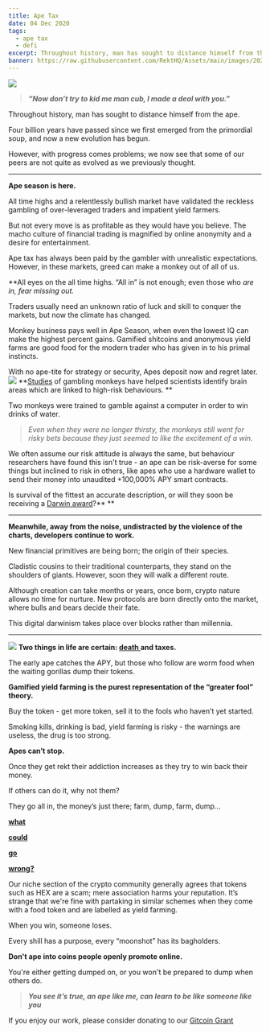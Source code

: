 ```yaml
---
title: Ape Tax
date: 04 Dec 2020
tags:
  - ape tax
  - defi
excerpt: Throughout history, man has sought to distance himself from the ape.  Four billion years have passed since we first emerged from the primordial soup, and now a new evolution has begun.
banner: https://raw.githubusercontent.com/RektHQ/Assets/main/images/2020/12/bwparliament.jpg
---
```


![](https://raw.githubusercontent.com/RektHQ/Assets/main/images/2020/12/bwparliament.jpg)

> **_“Now don’t try to kid me man cub, I made a deal with you.”_**

Throughout history, man has sought to distance himself from the ape.

Four billion years have passed since we first emerged from the primordial soup, and now a new evolution has begun.

However, with progress comes problems; we now see that some of our peers are not quite as evolved as we previously thought.

---

**Ape season is here.**

All time highs and a relentlessly bullish market have validated the reckless gambling of over-leveraged traders and impatient yield farmers.

But not every move is as profitable as they would have you believe. The macho culture of financial trading is magnified by online anonymity and a desire for entertainment.

Ape tax has always been paid by the gambler with unrealistic expectations. However, in these markets, greed can make a monkey out of all of us.

**All eyes on the all time highs. “All in” is not enough; even those who *are *in, fear missing out.**

Traders usually need an unknown ratio of luck and skill to conquer the markets, but now the climate has changed.

Monkey business pays well in Ape Season, when even the lowest IQ can make the highest percent gains. Gamified shitcoins and anonymous yield farms are good food for the modern trader who has given in to his primal instincts.

With no ape-tite for strategy or security, Apes deposit now and regret later.
![](https://lh4.googleusercontent.com/oXG8yK46vupWq3fECYUiRTK7kIU-lXzE8mDlykc9gU1pHC9Uw3kCzXIaURVwjmiKOsufrzRvn9aYTFn-ycNKaIpbi9uDKPGjyYYkuI3HvF8teTrC-e-3YyKNOP3__YxA87MiiG30)
**[Studies](https://www.sciencedaily.com/releases/2018/09/180920161036.htm) of gambling monkeys have helped scientists identify brain areas which are linked to high-risk behaviours.
**

Two monkeys were trained to gamble against a computer in order to win drinks of water.

> _Even when they were no longer thirsty, the monkeys still went for risky bets because they just seemed to like the excitement of a win._

We often assume our risk attitude is always the same, but behaviour researchers have found this isn't true - an ape can be risk-averse for some things but inclined to risk in others, like apes who use a hardware wallet to send their money into unaudited +100,000% APY smart contracts.

Is survival of the fittest an accurate description, or will they soon be receiving a [Darwin award](https://darwinawards.com/)?\*\*
\*\*

---

**Meanwhile, away from the noise, undistracted by the violence of the charts, developers continue to work.**

New financial primitives are being born; the origin of their species.

Cladistic cousins to their traditional counterparts, they stand on the shoulders of giants. However, soon they will walk a different route.

Although creation can take months or years, once born, crypto nature allows no time for nurture. New protocols are born directly onto the market, where bulls and bears decide their fate.

This digital darwinism takes place over blocks rather than millennia.

---

![](https://lh5.googleusercontent.com/OF64_mUYLjjiTqso5ykrEg8vql6FfBvjsAC0HEGBtOXR-nRIvivn_VDeEREinscPMZcBpv6pSgQ9G_YG9LbyHy74eCkrhcpPyPm7_sOqIFQ8vlDxaGp_3Srk6BWzNOc1DEPPTvbl)
**Two things in life are certain: [death ](/deathbed-confessions-c3pr/)and taxes.**

The early ape catches the APY, but those who follow are worm food when the waiting gorillas dump their tokens.

**Gamified yield farming is the purest representation of the “greater fool” theory.**

Buy the token - get more token, sell it to the fools who haven’t yet started.

Smoking kills, drinking is bad, yield farming is risky - the warnings are useless, the drug is too strong.

**Apes can’t stop.**

Once they get rekt their addiction increases as they try to win back their money.

If others can do it, why not them?

They go all in, the money’s just there; farm, dump, farm, dump...

**[what](/deathbed-confessions-c3pr/)**

**[could ](/value-defi-rekt/)**

**[go](/pickle-finance-rekt/)**

**[wrong?](/harvest-finance-rekt/)**

Our niche section of the crypto community generally agrees that tokens such as HEX are a scam; mere association harms your reputation. It’s strange that we're fine with partaking in similar schemes when they come with a food token and are labelled as yield farming.

When you win, someone loses.

Every shill has a purpose, every “moonshot” has its bagholders.

**Don't ape into coins people openly promote online.**

You're either getting dumped on, or you won't be prepared to dump when others do.

> **_You see it’s true, an ape like me, can learn to be like someone like you_**

If you enjoy our work, please consider donating to our [Gitcoin Grant](https://gitcoin.co/grants/1632/rekt-the-dark-web-of-defi-journalis)

